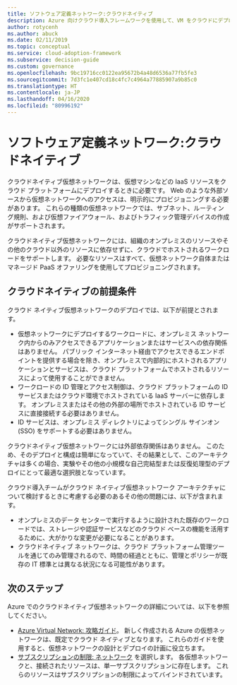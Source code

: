 ```yaml
---
title: ソフトウェア定義ネットワーク:クラウドネイティブ
description: Azure 向けクラウド導入フレームワークを使用して、VM をクラウドにデプロイするために必要なクラウドネイティブ仮想ネットワークについて説明します。
author: rotycenh
ms.author: abuck
ms.date: 02/11/2019
ms.topic: conceptual
ms.service: cloud-adoption-framework
ms.subservice: decision-guide
ms.custom: governance
ms.openlocfilehash: 9bc19716cc0122ea95672b4a48d6536a77fb5fe3
ms.sourcegitcommit: 7d3fc1e407cd18c4fc7c4964a77885907a9b85c0
ms.translationtype: HT
ms.contentlocale: ja-JP
ms.lasthandoff: 04/16/2020
ms.locfileid: "80996192"
---
```

# <a name="software-defined-networking-cloud-native"></a>ソフトウェア定義ネットワーク:クラウドネイティブ

クラウドネイティブ仮想ネットワークは、仮想マシンなどの IaaS リソースをクラウド プラットフォームにデプロイするときに必要です。 Web のような外部ソースから仮想ネットワークへのアクセスは、明示的にプロビジョニングする必要があります。 これらの種類の仮想ネットワークでは、サブネット、ルーティング規則、および仮想ファイアウォール、およびトラフィック管理デバイスの作成がサポートされます。

クラウドネイティブ仮想ネットワークには、組織のオンプレミスのリソースやその他のクラウド以外のリソースに依存せずに、クラウドでホストされるワークロードをサポートします。 必要なリソースはすべて、仮想ネットワーク自体またはマネージド PaaS オファリングを使用してプロビジョニングされます。

## <a name="cloud-native-assumptions"></a>クラウドネイティブの前提条件

クラウド ネイティブ仮想ネットワークのデプロイでは、以下が前提とされます。

- 仮想ネットワークにデプロイするワークロードに、オンプレミス ネットワーク内からのみアクセスできるアプリケーションまたはサービスへの依存関係はありません。 パブリック インターネット経由でアクセスできるエンドポイントを提供する場合を除き、オンプレミスで内部的にホストされるアプリケーションとサービスは、クラウド プラットフォームでホストされるリソースによって使用することができません。
- ワークロードの ID 管理とアクセス制御は、クラウド プラットフォームの ID サービスまたはクラウド環境でホストされている IaaS サーバーに依存します。 オンプレミスまたはその他の外部の場所でホストされている ID サービスに直接接続する必要はありません。
- ID サービスは、オンプレミス ディレクトリによってシングル サインオン (SSO) をサポートする必要はありません。

クラウドネイティブ仮想ネットワークには外部依存関係はありません。 このため、そのデプロイと構成は簡単になっていて、その結果として、このアーキテクチャは多くの場合、実験やその他の小規模な自己完結型または反復処理型のデプロイにとって最適な選択肢となっています。

クラウド導入チームがクラウド ネイティブ仮想ネットワーク アーキテクチャについて検討するときに考慮する必要のあるその他の問題には、以下が含まれます。

- オンプレミスのデータ センターで実行するように設計された既存のワークロードでは、ストレージや認証サービスなどのクラウド ベースの機能を活用するために、大がかりな変更が必要になることがあります。
- クラウドネイティブ ネットワークは、クラウド プラットフォーム管理ツールを通じてのみ管理されるので、時間の経過とともに、管理とポリシーが既存の IT 標準とは異なる状況になる可能性があります。

## <a name="next-steps"></a>次のステップ

Azure でのクラウドネイティブ仮想ネットワークの詳細については、以下を参照してください。

- [Azure Virtual Network: 攻略ガイド](https://docs.microsoft.com/azure/virtual-network/virtual-network-vnet-plan-design-arm)。 新しく作成される Azure の仮想ネットワークは、既定でクラウド ネイティブとなります。 これらのガイドを使用すると、仮想ネットワークの設計とデプロイの計画に役立ちます。
- [サブスクリプションの制限: ネットワーク](https://docs.microsoft.com/azure/azure-resource-manager/management/azure-subscription-service-limits?toc=/azure/virtual-network/toc.json#networking-limits) を選択します。 各仮想ネットワークと、接続されたリソースは、単一サブスクリプションに存在します。 これらのリソースはサブスクリプションの制限によってバインドされています。
